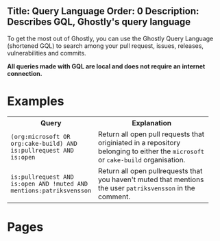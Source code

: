 ﻿Title: Query Language
Order: 0
Description: Describes GQL, Ghostly's query language
---

To get the most out of Ghostly, you can use the Ghostly Query Language 
(shortened GQL) to search among your pull request, issues, releases, 
vulnerabilities and commits.

**All queries made with GQL are local and does not require an internet connection.**

# Examples

<table class="table">
  <tbody><tr>
    <th width="150">Query</th>
    <th width="250">Explanation</th>
  </tr>
  <tr>
    <td>
        <code>(org:microsoft OR org:cake-build) AND is:pullrequest AND is:open</code>
    </td>
    <td>
        Return all open pull requests that originiated in a repository belonging to 
        either the <code>microsoft</code> or <code>cake-build</code> organisation.
    </td>
  </tr>
  <tr>
    <td>
        <code>is:pullrequest AND is:open AND !muted AND mentions:patriksvensson</code>
    </td>
    <td>
        Return all open pullrequests that you haven't muted that mentions the user 
        <code>patriksvensson</code> in the comment.
    </td>
  </tr>
</tbody>
</table>

# Pages

<?# Children /?>